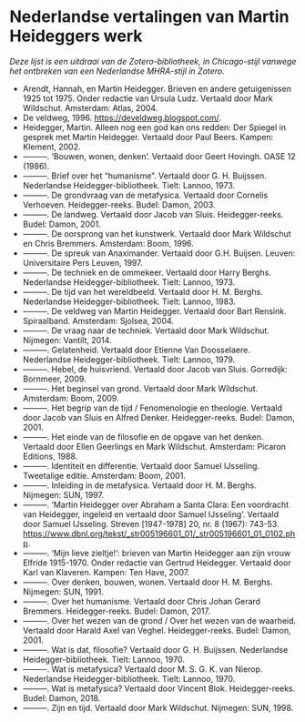 # Nederlandse vertalingen van Martin Heideggers werk

_Deze lijst is een uitdraai van de Zotero-bibliotheek, in Chicago-stijl vanwege het ontbreken van een Nederlandse MHRA-stijl in Zotero._

- Arendt, Hannah, en Martin Heidegger. Brieven en andere getuigenissen 1925 tot 1975. Onder redactie van Ursula Ludz. Vertaald door Mark Wildschut. Amsterdam: Atlas, 2004.
- De veldweg, 1996. https://develdweg.blogspot.com/.
- Heidegger, Martin. Alleen nog een god kan ons redden: Der Spiegel in gesprek met Martin Heidegger. Vertaald door Paul Beers. Kampen: Klement, 2002.
- ———. ‘Bouwen, wonen, denken’. Vertaald door Geert Hovingh. OASE 12 (1986).
- ———. Brief over het “humanisme”. Vertaald door G. H. Buijssen. Nederlandse Heidegger-bibliotheek. Tielt: Lannoo, 1973.
- ———. De grondvraag van de metafysica. Vertaald door Cornelis Verhoeven. Heidegger-reeks. Budel: Damon, 2003.
- ———. De landweg. Vertaald door Jacob van Sluis. Heidegger-reeks. Budel: Damon, 2001.
- ———. De oorsprong van het kunstwerk. Vertaald door Mark Wildschut en Chris Bremmers. Amsterdam: Boom, 1996.
- ———. De spreuk van Anaximander. Vertaald door G.H. Buijsen. Leuven: Universitaire Pers Leuven, 1997.
- ———. De techniek en de ommekeer. Vertaald door Harry Berghs. Nederlandse Heidegger-bibliotheek. Tielt: Lannoo, 1973.
- ———. De tijd van het wereldbeeld. Vertaald door H. M. Berghs. Nederlandse Heidegger-bibliotheek. Tielt: Lannoo, 1983.
- ———. De veldweg van Martin Heidegger. Vertaald door Bart Rensink. Spiraalband. Amsterdam: Sjolsea, 2004.
- ———. De vraag naar de techniek. Vertaald door Mark Wildschut. Nijmegen: Vantilt, 2014.
- ———. Gelatenheid. Vertaald door Etienne Van Doosselaere. Nederlandse Heidegger-bibliotheek. Tielt: Lannoo, 1979.
- ———. Hebel, de huisvriend. Vertaald door Jacob van Sluis. Gorredijk: Bornmeer, 2009.
- ———. Het beginsel van grond. Vertaald door Mark Wildschut. Amsterdam: Boom, 2009.
- ———. Het begrip van de tijd / Fenomenologie en theologie. Vertaald door Jacob van Sluis en Alfred Denker. Heidegger-reeks. Budel: Damon, 2001.
- ———. Het einde van de filosofie en de opgave van het denken. Vertaald door Ellen Geerlings en Mark Wildschut. Amsterdam: Picaron Editions, 1988.
- ———. Identiteit en differentie. Vertaald door Samuel IJsseling. Tweetalige editie. Amsterdam: Boom, 2001.
- ———. Inleiding in de metafysica. Vertaald door H. M. Berghs. Nijmegen: SUN, 1997.
- ———. ‘Martin Heidegger over Abraham a Santa Clara: Een voordracht van Heidegger, ingeleid en vertaald door Samuel IJsseling’. Vertaald door Samuel IJsseling. Streven [1947-1978] 20, nr. 8 (1967): 743-53. https://www.dbnl.org/tekst/_str005196601_01/_str005196601_01_0102.php.
- ———. ‘Mijn lieve zieltje!’: brieven van Martin Heidegger aan zijn vrouw Elfride 1915-1970. Onder redactie van Gertrud Heidegger. Vertaald door Karl van Klaveren. Kampen: Ten Have, 2007.
- ———. Over denken, bouwen, wonen. Vertaald door H. M. Berghs. Nijmegen: SUN, 1991.
- ———. Over het humanisme. Vertaald door Chris Johan Gerard Bremmers. Heidegger-reeks. Budel: Damon, 2017.
- ———. Over het wezen van de grond / Over het wezen van de waarheid. Vertaald door Harald Axel van Veghel. Heidegger-reeks. Budel: Damon, 2001.
- ———. Wat is dat, filosofie? Vertaald door G. H. Buijssen. Nederlandse Heidegger-bibliotheek. Tielt: Lannoo, 1970.
- ———. Wat is metafysica? Vertaald door M. S. G. K. van Nierop. Nederlandse Heidegger-bibliotheek. Tielt: Lannoo, 1970.
- ———. Wat is metafysica? Vertaald door Vincent Blok. Heidegger-reeks. Budel: Damon, 2018.
- ———. Zijn en tijd. Vertaald door Mark Wildschut. Nijmegen: SUN, 1998.
